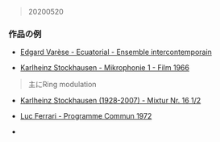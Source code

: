 >20200520





### 作品の例

- [Edgard Varèse - Ecuatorial - Ensemble intercontemporain](https://www.youtube.com/watch?v=qM4ALq9-Y1g)

- [Karlheinz Stockhausen - Mikrophonie 1 - Film 1966](https://www.youtube.com/watch?v=EhXU7wQCU0Y)
> 主にRing modulation

- [Karlheinz Stockhausen (1928-2007) - Mixtur Nr. 16 1/2](https://www.youtube.com/watch?v=3YBKQeQztg8)

- [Luc Ferrari - Programme Commun 1972](https://www.youtube.com/watch?v=aEAchMhLQ_s)

-
